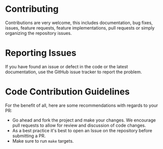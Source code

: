 # Contributing

Contributions are very welcome, this includes documentation, bug fixes, issues, feature requests, feature implementations, pull requests or simply organizing the repository issues.

# Reporting Issues
If you have found an issue or defect in the code or the latest documentation, use the GitHub issue tracker to report the problem.

# Code Contribution Guidelines
For the benefit of all, here are some recommendations with regards to your PR:

* Go ahead and fork the project and make your changes. We encourage pull requests to allow for review and discussion of code changes.
* As a best practice it's best to open an Issue on the repository before submitting a PR.
* Make sure to run `make` targets.